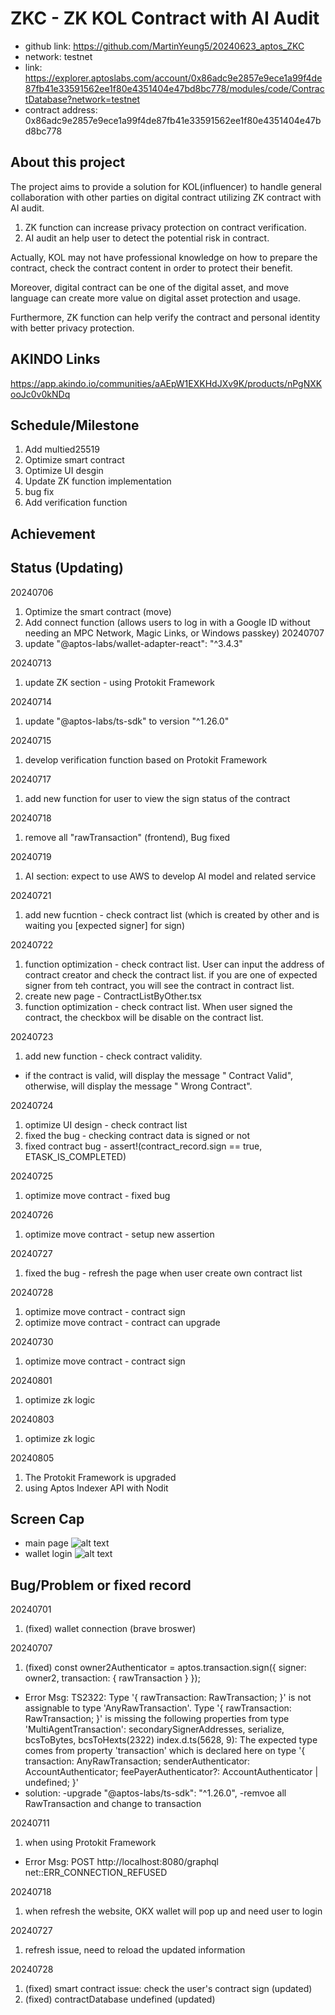 # ZKC - ZK KOL Contract with AI Audit
* github link: https://github.com/MartinYeung5/20240623_aptos_ZKC
* network: testnet
* link: https://explorer.aptoslabs.com/account/0x86adc9e2857e9ece1a99f4de87fb41e33591562ee1f80e4351404e47bd8bc778/modules/code/ContractDatabase?network=testnet
* contract address: 0x86adc9e2857e9ece1a99f4de87fb41e33591562ee1f80e4351404e47bd8bc778

## About this project
The project aims to provide a solution for KOL(influencer) to handle general collaboration with other parties on digital contract utilizing ZK contract with AI audit. 

1. ZK function can increase privacy protection on contract verification.
2. AI audit an help user to detect the potential risk in contract.

Actually, KOL may not have professional knowledge on how to prepare the contract, check the contract content in order to protect their benefit. 

Moreover, digital contract can be one of the digital asset, and move language can create more value on digital asset protection and usage.

Furthermore, ZK function can help verify the contract and personal identity with better privacy protection.

## AKINDO Links
https://app.akindo.io/communities/aAEpW1EXKHdJXv9K/products/nPgNXKooJc0v0kNDq

## Schedule/Milestone
1. Add multied25519
2. Optimize smart contract
3. Optimize UI desgin
4. Update ZK function implementation
5. bug fix
6. Add verification function

## Achievement

## Status (Updating)
20240706
1. Optimize the smart contract (move)
2. Add connect function (allows users to log in with a Google ID without needing an MPC Network, Magic Links, or Windows passkey)
20240707
1. update "@aptos-labs/wallet-adapter-react": "^3.4.3"

20240713
1. update ZK section - using Protokit Framework

20240714
1. update "@aptos-labs/ts-sdk" to version "^1.26.0"

20240715
1. develop verification function based on Protokit Framework

20240717
1. add new function for user to view the sign status of the contract

20240718
1. remove all "rawTransaction" (frontend), Bug fixed

20240719
1. AI section: expect to use AWS to develop AI model and related service

20240721
1. add new fucntion - check contract list (which is created by other and is waiting you [expected signer] for sign)

20240722
1. function optimization - check contract list. User can input the address of contract creator and check the contract list. if you are one of expected signer from teh contract, you will see the contract in contract list.
2. create new page - ContractListByOther.tsx
3. function optimization - check contract list. When user signed the contract, the checkbox will be disable on the contract list.

20240723
1. add new function - check contract validity.
* if the contract is valid, will display the message " Contract Valid", otherwise, will display the message " Wrong Contract".

20240724
1. optimize UI design - check contract list
2. fixed the bug - checking contract data is signed or not
3. fixed contract bug - assert!(contract_record.sign == true, ETASK_IS_COMPLETED)

20240725
1. optimize move contract - fixed bug

20240726
1. optimize move contract - setup new assertion

20240727
1. fixed the bug - refresh the page when user create own contract list

20240728
1. optimize move contract - contract sign
2. optimize move contract - contract can upgrade

20240730
1. optimize move contract - contract sign

20240801
1. optimize zk logic

20240803
1. optimize zk logic

20240805
1. The Protokit Framework is upgraded
2. using Aptos Indexer API with Nodit

## Screen Cap
* main page
![alt text](https://github.com/MartinYeung5/20240623_aptos_ZKC/blob/main/aptos_frontend/public/frontend_screencap_01.png?raw=true)
* wallet login
![alt text](https://github.com/MartinYeung5/20240623_aptos_ZKC/blob/main/aptos_frontend/public/frontend_screencap_02.png?raw=true)

## Bug/Problem or fixed record
20240701 
1. (fixed) wallet connection (brave broswer)

20240707
1. (fixed) const owner2Authenticator = aptos.transaction.sign({ signer: owner2, transaction: { rawTransaction } });
* Error Msg:
TS2322: Type '{ rawTransaction: RawTransaction; }' is not assignable to type 'AnyRawTransaction'.
  Type '{ rawTransaction: RawTransaction; }' is missing the following properties from type 'MultiAgentTransaction': secondarySignerAddresses, serialize, bcsToBytes, bcsToHexts(2322)
index.d.ts(5628, 9): The expected type comes from property 'transaction' which is declared here on type '{ transaction: AnyRawTransaction; senderAuthenticator: AccountAuthenticator; feePayerAuthenticator?: AccountAuthenticator | undefined; }'
* solution:
-upgrade "@aptos-labs/ts-sdk": "^1.26.0",
-remvoe all RawTransaction and change to transaction

20240711
1. when using Protokit Framework
* Error Msg:
POST http://localhost:8080/graphql net::ERR_CONNECTION_REFUSED

20240718
1. when refresh the website, OKX wallet will pop up and need user to login

20240727
1. refresh issue, need to reload the updated information

20240728
1. (fixed) smart contract issue: check the user's contract sign (updated)
2. (fixed) contractDatabase undefined (updated)
